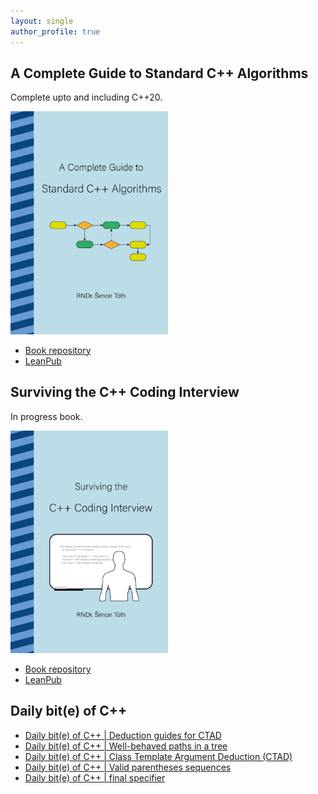 ```yaml
---
layout: single
author_profile: true
---
```


## A Complete Guide to Standard C++ Algorithms

Complete upto and including C++20.

[<img src="assets/images/book_algorithms_cover.png" width="50%">](https://leanpub.com/cpp-algorithms-guide)

- [Book repository](https://github.com/HappyCerberus/book-cpp-algorithms)
- [LeanPub](https://leanpub.com/cpp-algorithms-guide)

## Surviving the C++ Coding Interview

In progress book.

[<img src="assets/images/book_coding_interview_cover.png" width="50%">](https://leanpub.com/cpp-coding-interview)

- [Book repository](https://leanpub.com/cpp-coding-interview)
- [LeanPub](https://leanpub.com/cpp-coding-interview)

## Daily bit(e) of C++

<ul>
<!-- SUBSTACK:START --><li><a href="https://simontoth.substack.com/p/daily-bite-of-c-deduction-guides">Daily bit&lpar;e&rpar; of C++ | Deduction guides for CTAD</a></li><li><a href="https://simontoth.substack.com/p/daily-bite-of-c-well-behaved-paths">Daily bit&lpar;e&rpar; of C++ | Well-behaved paths in a tree</a></li><li><a href="https://simontoth.substack.com/p/daily-bite-of-c-class-template-argument">Daily bit&lpar;e&rpar; of C++ | Class Template Argument Deduction &lpar;CTAD&rpar;</a></li><li><a href="https://simontoth.substack.com/p/daily-bite-of-c-valid-parentheses">Daily bit&lpar;e&rpar; of C++ | Valid parentheses sequences</a></li><li><a href="https://simontoth.substack.com/p/daily-bite-of-c-final-specifier">Daily bit&lpar;e&rpar; of C++ | final specifier</a></li><!-- SUBSTACK:END -->
</ul>